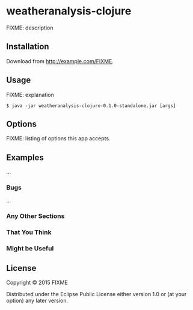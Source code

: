# weatheranalysis-clojure

FIXME: description

## Installation

Download from http://example.com/FIXME.

## Usage

FIXME: explanation

    $ java -jar weatheranalysis-clojure-0.1.0-standalone.jar [args]

## Options

FIXME: listing of options this app accepts.

## Examples

...

### Bugs

...

### Any Other Sections
### That You Think
### Might be Useful

## License

Copyright © 2015 FIXME

Distributed under the Eclipse Public License either version 1.0 or (at
your option) any later version.
